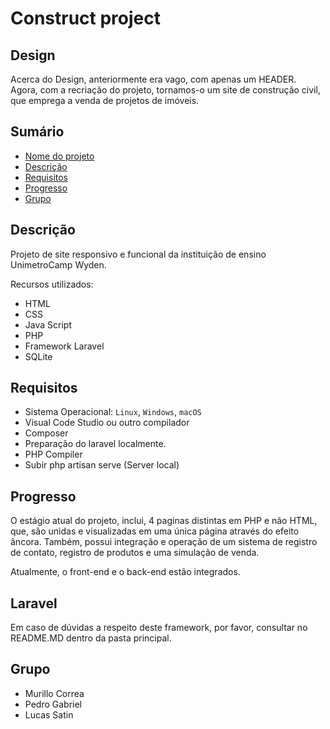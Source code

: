 # Construct project

## Design
 
Acerca do Design, anteriormente era vago, com apenas um HEADER. Agora, com a recriação do projeto, tornamos-o um site de construção civil, que emprega a venda
de projetos de imóveis.

## Sumário

- [Nome do projeto](#nomedoprojeto)
- [Descrição](#descrição)
- [Requisitos](#requisitos)
- [Progresso](#progresso)
- [Grupo](#grupo)

## Descrição

Projeto de site responsivo e funcional da instituição de ensino UnimetroCamp Wyden.

Recursos utilizados:
 - HTML 
 - CSS
 - Java Script
 - PHP
 - Framework Laravel
 - SQLite

## Requisitos

- Sistema Operacional: `Linux`, `Windows`, `macOS`
- Visual Code Studio ou outro compilador
- Composer
- Preparação do laravel localmente.
- PHP Compiler
- Subir php artisan serve (Server local)

## Progresso

O estágio atual do projeto, inclui, 4 paginas distintas em PHP e não HTML, que, são unidas e visualizadas em uma única página através
do efeito âncora. Também, possui integração e operação de um sistema de registro de contato, registro de produtos e uma simulação de venda.

Atualmente, o front-end e o back-end estão integrados.

## Laravel

Em caso de dúvidas a respeito deste framework, por favor, consultar no README.MD dentro da pasta principal.

## Grupo

 - Murillo Correa
 - Pedro Gabriel
 - Lucas Satin

